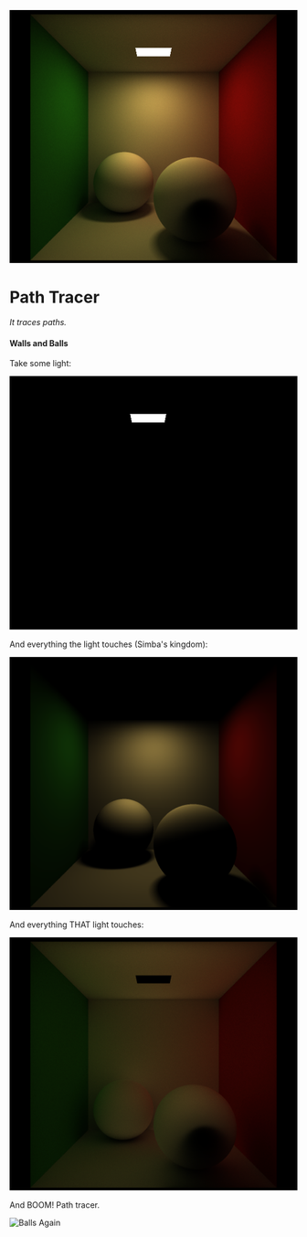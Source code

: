 
![Balls](renderings/lambertsBalls/balls.png)

# Path Tracer

*It traces paths.*

#### Walls and Balls

Take some light:

![A Light](renderings/lambertsBalls/emitted_only.png)

And everything the light touches (Simba's kingdom):

![Italian Flag](renderings/lambertsBalls/direct_only.png)

And everything THAT light touches:

![Club scene](renderings/lambertsBalls/indirect_only.png)

And BOOM! Path tracer.

![Balls Again](http://giant.gfycat.com/MellowUnfortunateHarlequinbug.gif)

